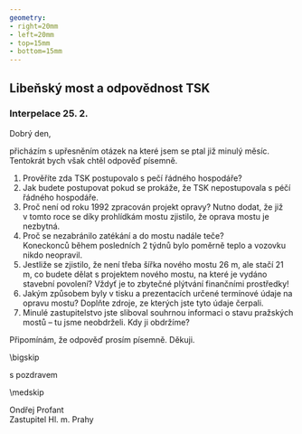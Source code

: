 ```yaml
---
geometry:
- right=20mm
- left=20mm
- top=15mm
- bottom=15mm
---
```


## Libeňský most a odpovědnost TSK

### Interpelace 25. 2.

Dobrý den,

přicházím s upřesněním otázek na které jsem se ptal již minulý měsíc. Tentokrát bych však chtěl odpověď písemně.

1. Prověříte zda TSK postupovalo s pečí řádného hospodáře?
2. Jak budete postupovat pokud se prokáže, že TSK  nepostupovala s péčí řádného hospodáře.
3. Proč není od roku 1992 zpracován projekt opravy? Nutno dodat, že již v tomto roce se díky prohlídkám mostu zjistilo, že oprava mostu je nezbytná.
4. Proč se nezabránilo zatékání a do mostu nadále teče? Koneckonců během posledních 2 týdnů bylo poměrně teplo a vozovku nikdo neopravil.
5. Jestliže se zjistilo, že není třeba šířka nového mostu 26 m, ale stačí 21 m, co budete dělat s projektem nového mostu, na které je vydáno stavební povolení? Vždyť je to zbytečné plýtvání finančními prostředky!
6. Jakým způsobem byly v tisku a prezentacích určené termínové údaje na opravu mostu? Doplňte zdroje, ze kterých jste tyto údaje čerpali.
7. Minulé zastupitelstvo jste sliboval souhrnou informaci o stavu pražských mostů – tu jsme neobdrželi. Kdy ji obdržíme?

Připomínám, že odpověď prosím písemně. Děkuji.

\bigskip

s pozdravem

\medskip

Ondřej Profant  
Zastupitel Hl. m. Prahy
